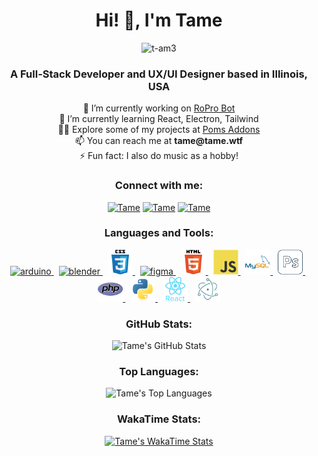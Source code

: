<div align="center">
  <h1>Hi! 👋, I'm Tame</h1>
    <p> 
    <img src="https://komarev.com/ghpvc/?username=t-am3&label=Profile%20views&color=0e75b6&style=flat" alt="t-am3" />
  </p>
  <h3>A Full-Stack Developer and UX/UI Designer based in Illinois, USA</h3>



  <ul style="list-style-type: none; padding: 0;">
    <li>🔭 I’m currently working on <a href="https://ropro-bot.gitbook.io/docs/">RoPro Bot</a></li>
    <li>🌱 I’m currently learning React, Electron, Tailwind</li>
    <li>👨‍💻 Explore some of my projects at <a href="https://pomsaddons.xyz/work.html">Poms Addons</a></li>
    <li>📫 You can reach me at <strong>tame@tame.wtf</strong></li>
    <li>⚡ Fun fact: I also do music as a hobby!</li>
  </ul>
<h3>Connect with me:</h3>
  <a href="https://www.youtube.com/c/@tam3" target="blank"><img src="https://raw.githubusercontent.com/rahuldkjain/github-profile-readme-generator/master/src/images/icons/Social/youtube.svg" alt="Tame" height="30" width="40" /></a>
  <a href="https://discord.com/users/466947414075506699" target="blank"><img src="https://raw.githubusercontent.com/rahuldkjain/github-profile-readme-generator/master/src/images/icons/Social/discord.svg" alt="Tame" height="30" width="40" /></a>
  <a href="https://open.spotify.com/artist/1Zzq6ToN7OhYCEs22vqa6b?si=Vjs9oPL2RmyY50Fw4gR9BA" target="blank"><img src="https://raw.githubusercontent.com/rahuldkjain/github-profile-readme-generator/master/src/images/icons/Social/spotify.svg" alt="Tame" height="30" width="40" /></a>


  <h3>Languages and Tools:</h3>
  <p> 
    <a href="https://www.arduino.cc/" target="_blank" rel="noreferrer"> <img src="https://cdn.worldvectorlogo.com/logos/arduino-1.svg" alt="arduino" width="40" height="40"/> </a> &nbsp; 
    <a href="https://www.blender.org/" target="_blank" rel="noreferrer"> <img src="https://download.blender.org/branding/community/blender_community_badge_white.svg" alt="blender" width="40" height="40"/> </a> &nbsp; 
    <a href="https://www.w3schools.com/css/" target="_blank" rel="noreferrer"> <img src="https://raw.githubusercontent.com/devicons/devicon/master/icons/css3/css3-original-wordmark.svg" alt="css3" width="40" height="40"/> </a> &nbsp; 
    <a href="https://www.figma.com/" target="_blank" rel="noreferrer"> <img src="https://www.vectorlogo.zone/logos/figma/figma-icon.svg" alt="figma" width="40" height="40"/> </a> &nbsp; 
    <a href="https://www.w3.org/html/" target="_blank" rel="noreferrer"> <img src="https://raw.githubusercontent.com/devicons/devicon/master/icons/html5/html5-original-wordmark.svg" alt="html5" width="40" height="40"/> </a> &nbsp; 
    <a href="https://developer.mozilla.org/en-US/docs/Web/JavaScript" target="_blank" rel="noreferrer"> <img src="https://raw.githubusercontent.com/devicons/devicon/master/icons/javascript/javascript-original.svg" alt="javascript" width="40" height="40"/> </a> &nbsp; 
    <a href="https://www.mysql.com/" target="_blank" rel="noreferrer"> <img src="https://raw.githubusercontent.com/devicons/devicon/master/icons/mysql/mysql-original-wordmark.svg" alt="mysql" width="40" height="40"/> </a> &nbsp; 
    <a href="https://www.photoshop.com/en" target="_blank" rel="noreferrer"> <img src="https://raw.githubusercontent.com/devicons/devicon/master/icons/photoshop/photoshop-line.svg" alt="photoshop" width="40" height="40"/> </a> &nbsp; 
    <a href="https://www.php.net" target="_blank" rel="noreferrer"> <img src="https://raw.githubusercontent.com/devicons/devicon/master/icons/php/php-original.svg" alt="php" width="40" height="40"/> </a> &nbsp; 
    <a href="https://www.python.org" target="_blank" rel="noreferrer"> <img src="https://raw.githubusercontent.com/devicons/devicon/master/icons/python/python-original.svg" alt="python" width="40" height="40"/> </a> &nbsp; 
    <a href="https://reactjs.org/" target="_blank" rel="noreferrer"> <img src="https://raw.githubusercontent.com/devicons/devicon/master/icons/react/react-original-wordmark.svg" alt="react" width="40" height="40"/> </a> &nbsp; 
    <a href="https://www.electronjs.org/" target="_blank" rel="noreferrer"> <img src="https://raw.githubusercontent.com/devicons/devicon/master/icons/electron/electron-original.svg" alt="electron" width="40" height="40"/> </a>
  </p>

  <h3>GitHub Stats:</h3>
  <p>
    <img src="https://github-readme-stats.vercel.app/api?username=T-am3&show_icons=true&theme=dark" alt="Tame's GitHub Stats"/>
  </p>

  <h3>Top Languages:</h3>
  <p>
    <img src="https://github-readme-stats.vercel.app/api/top-langs/?username=T-am3&layout=compact&theme=dark" alt="Tame's Top Languages"/>
  </p>

  <h3>WakaTime Stats:</h3>
  <p>
    <a href="https://github.com/anuraghazra/github-readme-stats">
      <img src="https://github-readme-stats.vercel.app/api/wakatime?username=tame&layout=compact&theme=dark" alt="Tame's WakaTime Stats"/>
    </a>
  </p>
</div>
